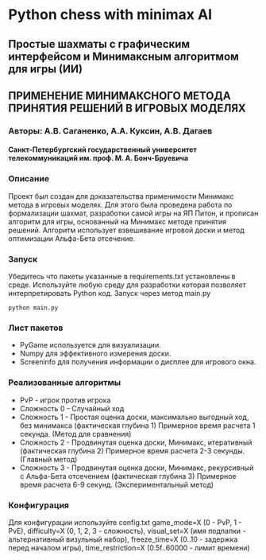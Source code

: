 
# Python chess with minimax AI

## Простые шахматы с графическим интерфейсом и Минимаксным алгоритмом для игры (ИИ)

## ПРИМЕНЕНИЕ МИНИМАКСНОГО МЕТОДА ПРИНЯТИЯ РЕШЕНИЙ В ИГРОВЫХ МОДЕЛЯХ

### Авторы: А.В. Саганенко, А.А. Куксин, А.В. Дагаев

#### Санкт-Петербургский государственный университет телекоммуникаций им. проф. М. А. Бонч-Бруевича

### Описание

Проект был создан для доказательства применимости Минимакс метода в игровых моделях. Для этого была проведена работа по формализации шахмат, разработки самой игры на ЯП Питон, и прописан алгоритм для игры, основанный на Минимакс методе принятия решений. Алгоритм использует взвешивание игровой доски и метод оптимизации Альфа-Бета отсечение.

### Запуск

Убедитесь что пакеты указанные в requirements.txt установлены в среде. Используйте любую среду для разработки которая позволяет интерпретировать Python код. Запуск через метод main.py

``` python3
python main.py
```

### Лист пакетов

* PyGame используется для визуализации.
* Numpy для эффективного измерения доски.
* Screeninfo для получения информации о дисплее для игрового окна.

### Реализованные алгоритмы

* PvP - игрок против игрока
* Сложность 0 - Случайный ход
* Сложность 1 - Простая оценка доски, максимально выгодный ход, без минимакса (фактическая глубина 1) Примерное время расчета 1 секунда. (Метод для сравнения)
* Сложность 2 - Продвинутая оценка доски, Минимакс, итеративный (фактическая глубина 2) Примерное время расчета 2-3 секунды. (Главный метод)
* Сложность 3 - Продвинутая оценка доски, Минимакс, рекурсивный с Альфа-Бета отсечением (фактическая глубина 3) Примерное время расчета 6-9 секунд. (Экспериментальный метод)

### Конфигурация

Для конфигурации используйте config.txt
game_mode=X (0 - PvP, 1 - PvE),
difficulty=X (0, 1, 2, 3 - сложность),
visual_set=X (имя подпапки - альтернативный визульный набор),
freeze_time=X (0..10 - задержка перед началом игры),
time_restriction=X (0.5f..60000 - лимит времени)
